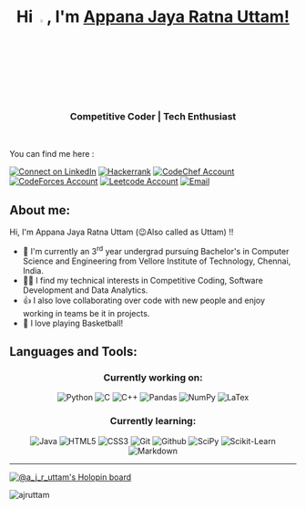 <h1 align="center"> Hi <img alt="wave" src="https://github.com/Tarikul-Islam-Anik/Microsoft-Teams-Animated-Emojis/blob/master/Emojis/Hand%20gestures/Waving%20Hand.png" width=3.5%>, I'm <a href="https://github.com/ajruttam/">Appana Jaya Ratna Uttam!</a></h1>
<h3 align="center"> Competitive Coder | Tech Enthusiast </h3>

<br>

You can find me here :

<p align="left">
    <a href="https://www.linkedin.com/in/jayaratnauttam-appana-148562239/"><img title="Connect on LinkedIn" src="https://img.shields.io/badge/LinkedIn-0077B5?style=for-the-badge&logo=linkedin&logoColor=white"/></a>
    <a href="https://www.hackerrank.com/a_j_r_uttam"><img title="Hackerrank" src="https://img.shields.io/badge/-Hackerrank-2EC866?style=for-the-badge&logo=HackerRank&logoColor=white"/></a>
    <a href="https://www.codechef.com/users/a_j_r_uttam"><img title="CodeChef Account" src="https://img.shields.io/badge/CodeChef-%23964B00.svg?style=for-the-badge&logo=CodeChef&logoColor=white"/></a>
    <a href="https://codeforces.com/profile/a_j_r_uttam"><img title="CodeForces Account" src="https://img.shields.io/badge/Codeforces-445f9d?style=for-the-badge&logo=Codeforces&logoColor=white"/></a>
    <a href="https://leetcode.com/a_j_r_uttam/"><img title="Leetcode Account" src="https://img.shields.io/badge/LeetCode-000000?style=for-the-badge&logo=LeetCode&logoColor=#d16c06"/></a>
    <a href="mailto:ajruttam@gmail.com"><img title="Email" src="https://img.shields.io/badge/Gmail-D14836?style=for-the-badge&logo=gmail&logoColor=white"/></a>
</p>

## About me:

Hi, I'm Appana Jaya Ratna Uttam (😉Also called as Uttam) !!
- 🔭 I'm currently an 3<sup>rd</sup> year undergrad pursuing Bachelor's in Computer Science and Engineering from Vellore Institute of Technology, Chennai, India.
- 👨‍💻 I find my technical interests in Competitive Coding, Software Development and Data Analytics.
- 👍 I also love collaborating over code with new people and enjoy working in teams be it in projects.
- 🏀 I love playing Basketball!

## Languages and Tools:

<h3 align="center"> Currently working on: </h3>

<p align = "center">
  <img alt="Python" src="https://img.shields.io/badge/python%20-%2314354C.svg?&style=for-the-badge&logo=python&logoColor=white"/>
  <img alt="C" src="https://img.shields.io/badge/c%20-%2300599C.svg?&style=for-the-badge&logo=c&logoColor=white"/>
  <img alt="C++" src="https://img.shields.io/badge/c++%20-%2300599C.svg?&style=for-the-badge&logo=c%2B%2B&ogoColor=white"/>
  <img alt="Pandas" src="https://img.shields.io/badge/pandas%20-%23150458.svg?&style=for-the-badge&logo=pandas&logoColor=white" />
  <img alt="NumPy" src="https://img.shields.io/badge/numpy%20-%23013243.svg?&style=for-the-badge&logo=numpy&logoColor=white" />
  <img alt = "LaTex" src="https://img.shields.io/badge/latex-%23008080.svg?style=for-the-badge&logo=latex&logoColor=white">
</p>

<h3 align="center"> Currently learning: </h3>

<p align = "center">
   <img alt="Java" src="https://img.shields.io/badge/java%20-%23ED8B00.svg?style=for-the-badge&logo=java&logoColor=white"/>
   <img alt="HTML5" src="https://img.shields.io/badge/html%20-%23E34F26.svg?&style=for-the-badge&logo=html5&logoColor=white"/>
   <img alt="CSS3" src="https://img.shields.io/badge/css3%20-%231572B6.svg?&style=for-the-badge&logo=css3&logoColor=white"/>
   <img alt="Git" src="https://img.shields.io/badge/git%20-%23F05033.svg?&style=for-the-badge&logo=git&logoColor=white"/>
   <img alt="Github" src="https://img.shields.io/badge/github-%23121011.svg?style=for-the-badge&logo=github&logoColor=white"/>
   <img alt="SciPy" src="https://img.shields.io/badge/SciPy-%230C55A5.svg?style=for-the-badge&logo=scipy&logoColor=%white"/>
   <img alt="Scikit-Learn" src="https://img.shields.io/badge/scikit--learn-%23F7931E.svg?style=for-the-badge&logo=scikit-learn&logoColor=white"/>
   <img alt="Markdown" src="https://img.shields.io/badge/markdown-%23000000.svg?style=for-the-badge&logo=markdown&logoColor=white"/>
</p>

---

[![@a_j_r_uttam's Holopin board](https://holopin.me/a_j_r_uttam)](https://holopin.io/@a_j_r_uttam)


<p align="left"> <img src="https://komarev.com/ghpvc/?username=ajruttam&label=Profile%20Views&color=0e75b6&style=flat" alt="ajruttam"/> </p>

<!--
**ajruttam/ajruttam** is a ✨ _special_ ✨ repository because its `README.md` (this file) appears on your GitHub profile.

Here are some ideas to get you started:

- 🔭 I’m currently working on ...
- 🌱 I’m currently learning ...
- 👯 I’m looking to collaborate on ...
- 🤔 I’m looking for help with ...
- 💬 Ask me about ...
- 📫 How to reach me: ...
- 😄 Pronouns: ...
- ⚡ Fun fact: ...
-->
